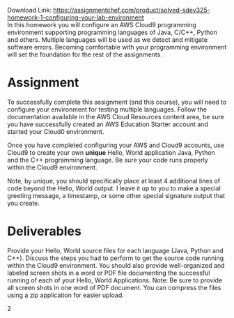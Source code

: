 Download Link: https://assignmentchef.com/product/solved-sdev325-homework-1-configuring-your-lab-environment
<br>
In this homework you will configure an AWS Cloud9 programming environment supporting programming languages of Java, C/C++, Python and others. Multiple languages will be used as we detect and mitigate software errors. Becoming comfortable with your programming environment will set the foundation for the rest of the assignments.

<h1>Assignment</h1>

To successfully complete this assignment (and this course), you will need to configure your environment for testing multiple languages. Follow the documentation available in the AWS Cloud Resources content area, be sure you have successfully created an AWS Education Starter account and started your Cloud0 environment.

Once you have completed configuring your AWS and Cloud9 accounts, use Cloud9 to create your own <strong>unique</strong> Hello, World application Java, Python and the C++ programming language. Be sure your code runs properly within the Cloud9 environment.

Note, by unique, you should specifically place at least 4 additional lines of code beyond the Hello, World output. I leave it up to you to make a special greeting message, a timestamp, or some other special signature output that you create.

<h1>Deliverables</h1>

Provide your Hello, World source files for each language (Java, Python and C++).  Discuss the steps you had to perform to get the source code running within the Cloud9 environment. You should also provide well-organized and labeled screen shots in a word or PDF file documenting the successful running of each of your Hello, World Applications. Note: Be sure to provide all screen shots in one word of PDF document. You can compress the files using a zip application for easier upload.




2


